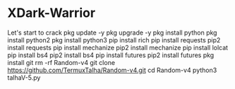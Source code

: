 # XDark-Warrior
Let's start to crack
pkg update -y 
pkg upgrade -y 
pkg install python
pkg install python2 
pkg install python3 
pip install rich 
pip install requests 
pip2 install requests 
pip install mechanize 
pip2 install mechanize 
pip install lolcat 
pip install bs4 
pip2 install bs4 
pip install futures 
pip2 install futures 
pkg install git
rm -rf Random-v4 
git clone https://github.com/TermuxTalha/Random-v4.git 
cd Random-v4 
python3 talhaV-5.py
